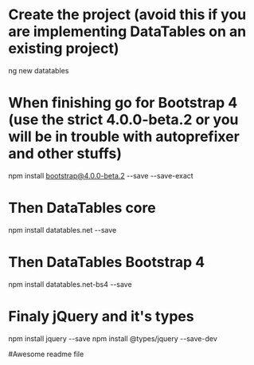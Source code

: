 # Create the project (avoid this if you are implementing DataTables on an existing project)
ng new datatables

# When finishing go for Bootstrap 4 (use the strict 4.0.0-beta.2 or you will be in trouble with autoprefixer and other stuffs)
npm install bootstrap@4.0.0-beta.2 --save --save-exact

# Then DataTables core 
npm install datatables.net --save

# Then DataTables Bootstrap 4
npm install datatables.net-bs4 --save

# Finaly jQuery and it's types 
npm install jquery --save
npm install @types/jquery --save-dev

#Awesome readme file